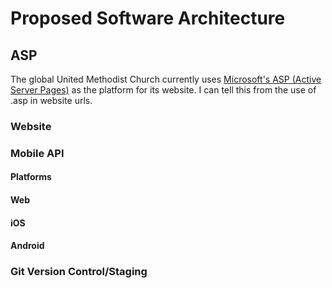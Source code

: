 # Proposed Software Architecture

## ASP

The global United Methodist Church currently uses [Microsoft's ASP (Active Server Pages)](https://en.wikipedia.org/wiki/Active_Server_Pages) as the platform for its website. I can tell this from the use of .asp in website urls. 

### Website

### Mobile API

#### Platforms

#### Web

#### iOS

#### Android

### Git Version Control/Staging